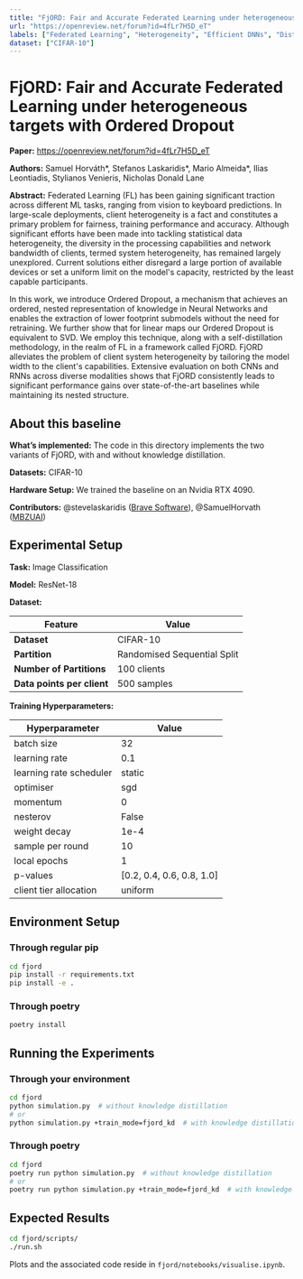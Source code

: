 ```yaml
---
title: "FjORD: Fair and Accurate Federated Learning under heterogeneous targets with Ordered Dropout"
url: "https://openreview.net/forum?id=4fLr7H5D_eT"
labels: ["Federated Learning", "Heterogeneity", "Efficient DNNs", "Distributed Systems"]
dataset: ["CIFAR-10"]
---
```


# FjORD: Fair and Accurate Federated Learning under heterogeneous targets with Ordered Dropout

****Paper:**** https://openreview.net/forum?id=4fLr7H5D_eT

****Authors:**** Samuel Horváth\*, Stefanos Laskaridis\*, Mario Almeida\*, Ilias Leontiadis, Stylianos Venieris, Nicholas Donald Lane


****Abstract:**** Federated Learning (FL) has been gaining significant traction across different ML tasks, ranging from vision to keyboard predictions. In large-scale deployments, client heterogeneity is a fact and constitutes a primary problem for fairness, training performance and accuracy. Although significant efforts have been made into tackling statistical data heterogeneity, the diversity in the processing capabilities and network bandwidth of clients, termed system heterogeneity, has remained largely unexplored. Current solutions either disregard a large portion of available devices or set a uniform limit on the model's capacity, restricted by the least capable participants.

In this work, we introduce Ordered Dropout, a mechanism that achieves an ordered, nested representation of knowledge in Neural Networks and enables the extraction of lower footprint submodels without the need for retraining. We further show that for linear maps our Ordered Dropout is equivalent to SVD.  We employ this technique, along with a self-distillation methodology, in the realm of FL in a framework called FjORD. FjORD alleviates the problem of client system heterogeneity by tailoring the model width to the client's capabilities.
Extensive evaluation on both CNNs and RNNs across diverse modalities shows that FjORD consistently leads to significant performance gains over state-of-the-art baselines while maintaining its nested structure.


## About this baseline

****What’s implemented:**** The code in this directory implements the two variants of FjORD, with and without knowledge distillation.

****Datasets:**** CIFAR-10

****Hardware Setup:**** We trained the baseline on an Nvidia RTX 4090.

****Contributors:**** @stevelaskaridis ([Brave Software](https://brave.com/)), @SamuelHorvath ([MBZUAI](https://mbzuai.ac.ae/))


## Experimental Setup

****Task:**** Image Classification

****Model:**** ResNet-18

****Dataset:****

| **Feature**                | **Value**                    |
| -------------------------- | ---------------------------- |
| **Dataset**                | CIFAR-10                     |
| **Partition**              | Randomised Sequential Split  |
| **Number of Partitions**   | 100 clients                  |
| **Data points per client** | 500 samples                  |

****Training Hyperparameters:****

| **Hyperparameter**      | **Value**                 |
| ----------------------- | ------------------------- |
| batch size              | 32                        |
| learning rate           | 0.1                       |
| learning rate scheduler | static                    |
| optimiser               | sgd                       |
| momentum                | 0                         |
| nesterov                | False                     |
| weight decay            | 1e-4                      |
| sample per round        | 10                        |
| local epochs            | 1                         |
| p-values                | [0.2, 0.4, 0.6, 0.8, 1.0] |
| client tier allocation  | uniform                   |


## Environment Setup

### Through regular pip

```bash
cd fjord
pip install -r requirements.txt
pip install -e .
```

### Through poetry

```bash
poetry install
```

## Running the Experiments

### Through your environment


```bash
cd fjord
python simulation.py  # without knowledge distillation
# or
python simulation.py +train_mode=fjord_kd  # with knowledge distillation
```

### Through poetry

```bash
cd fjord
poetry run python simulation.py  # without knowledge distillation
# or
poetry run python simulation.py +train_mode=fjord_kd  # with knowledge distillation
```

## Expected Results

```bash
cd fjord/scripts/
./run.sh
```

Plots and the associated code reside in `fjord/notebooks/visualise.ipynb`.

